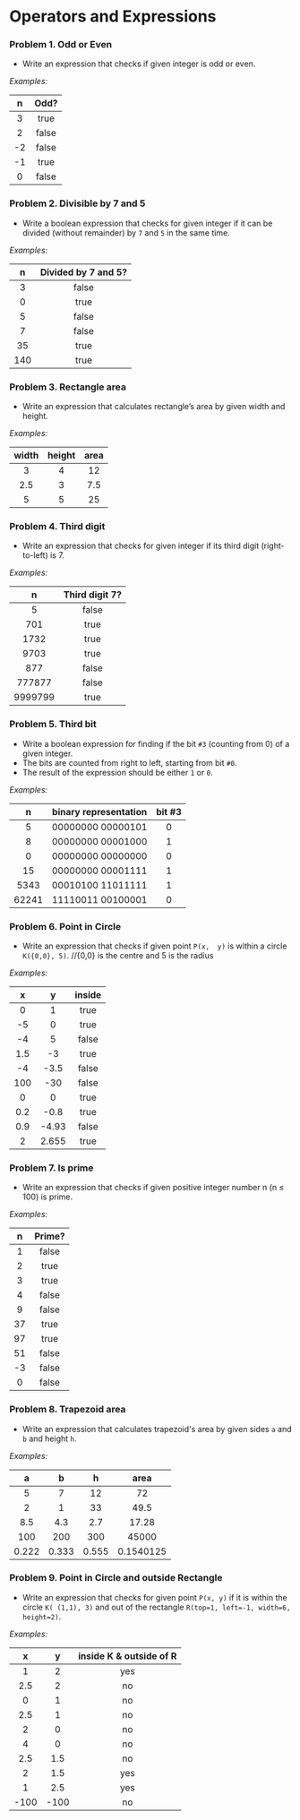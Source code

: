Operators and Expressions
=========================

### Problem 1. Odd or Even
*	Write an expression that checks if given integer is odd or even.

_Examples:_

|  n |  Odd? |
|:--:|:-----:|
| 3  | true  |
| 2  | false |
| -2 | false |
| -1 | true  |
| 0  | false |

### Problem 2. Divisible by 7 and 5
*	Write a boolean expression that checks for given integer if it can be divided (without remainder) by `7` and `5` in the same time.

_Examples:_

|  n  | Divided by 7 and 5? |
|:---:|:-------------------:|
| 3   | false               |
| 0   | true                |
| 5   | false               |
| 7   | false               |
| 35  | true                |
| 140 | true                |

### Problem 3. Rectangle area
*	Write an expression that calculates rectangle’s area by given width and height.

_Examples:_

| width | height | area |
|:-----:|:------:|:----:|
| 3     | 4      | 12   |
| 2.5   | 3      | 7.5  |
| 5     | 5      | 25   |

### Problem 4. Third digit
*	Write an expression that checks for given integer if its third digit (right-to-left) is 7.

_Examples:_

|    n    | Third digit 7? |
|:-------:|:--------------:|
| 5       | false          |
| 701     | true           |
| 1732    | true           |
| 9703    | true           |
| 877     | false          |
| 777877  | false          |
| 9999799 | true           |

### Problem 5. Third bit
*	Write a boolean expression for finding if the bit `#3` (counting from 0) of a given integer.
*	The bits are counted from right to left, starting from bit `#0`.
*	The result of the expression should be either `1` or `0`.

_Examples:_

|   n   | binary representation | bit #3 |
|:-----:|:---------------------:|:------:|
| 5     | 00000000 00000101     | 0      |
| 8     | 00000000 00001000     | 1      |
| 0     | 00000000 00000000     | 0      |
| 15    | 00000000 00001111     | 1      |
| 5343  | 00010100 11011111     | 1      |
| 62241 | 11110011 00100001     | 0      |

### Problem 6. Point in Circle
*	Write an expression that checks if given point `P(x,  y)` is within a circle `K({0,0}, 5)`. //{0,0} is the centre and 5 is the radius

_Examples:_

|   x  |   y   | inside |
|:----:|:-----:|:------:|
| 0    | 1     | true   |
| -5   | 0     | true   |
| -4   | 5     | false  |
| 1.5  | -3    | true   |
| -4   | -3.5  | false  |
| 100  | -30   | false  |
| 0    | 0     | true   |
| 0.2  | -0.8  | true   |
| 0.9  | -4.93 | false  |
| 2    | 2.655 | true   |

### Problem 7. Is prime 
*	Write an expression that checks if given positive integer number n (n ≤ 100) is prime.

_Examples:_

|  n | Prime? |
|:--:|:------:|
| 1  | false  |
| 2  | true   |
| 3  | true   |
| 4  | false  |
| 9  | false  |
| 37 | true   |
| 97 | true   |
| 51 | false  |
| -3 | false  |
| 0  | false  |

### Problem 8. Trapezoid area
*	Write an expression that calculates trapezoid's area by given sides `a` and `b` and height `h`.

_Examples:_

|   a   |   b   |   h   |    area   |
|:-----:|:-----:|:-----:|:---------:|
| 5     | 7     | 12    | 72        |
| 2     | 1     | 33    | 49.5      |
| 8.5   | 4.3   | 2.7   | 17.28     |
| 100   | 200   | 300   | 45000     |
| 0.222 | 0.333 | 0.555 | 0.1540125 |

### Problem 9. Point in Circle and outside Rectangle
*	Write an expression that checks for given point `P(x, y)` if it is within the circle `K( (1,1), 3)` and out of the rectangle `R(top=1, left=-1, width=6, height=2)`.

_Examples:_

|   x  |   y  | inside K & outside of R |
|:----:|:----:|:-----------------------:|
| 1    | 2    | yes                     |
| 2.5  | 2    | no                      |
| 0    | 1    | no                      |
| 2.5  | 1    | no                      |
| 2    | 0    | no                      |
| 4    | 0    | no                      |
| 2.5  | 1.5  | no                      |
| 2    | 1.5  | yes                     |
| 1    | 2.5  | yes                     |
| -100 | -100 | no                      |
